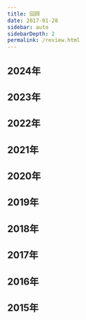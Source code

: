 ```yaml
---
title: 回顾
date: 2017-01-28
sidebar: auto
sidebarDepth: 2
permalink: /review.html
---
```



## 2024年

<VtimeLine date="2024-03-25" title="微信公众号【明天学点啥】接入 ChatGPT"/>

## 2023年

<VtimeLine date="2023-12-02" title="上线恶意软件检测网站: http://hawk.conimi.com:6875"/>
<VtimeLine date="2023-07-23" title="上线Call for Papers! & Accepted Papers!网站: https://ca2p.conimi.com"/>

## 2022年

<VtimeLine date="2022-08-26" title="将博客内容同步到知乎"/>
<VtimeLine date="2022-03-31" title="nico.cc 设置301重定向至 conimi.com"/>
<VtimeLine date="2022-02-18" title="备案转移到腾讯云"/>

## 2021年

<VtimeLine date="2021-01-25" title="使用本地reco主题，调整日期格式"/>
<VtimeLine date="2021-01-23" title="评论由Vssue更换为Valine，部分数据丢失"/>
<VtimeLine date="2021-01-22" title="博客主题更换为vuepress-theme-reco，增加标签、浏览量。"/>

## 2020年
<VtimeLine date="2020-11-03" title="博客搬回国内腾讯云"/>
<VtimeLine date="2020-08-18" title="移除Github pages，合并评论"/>
<VtimeLine date="2020-07-21" title="博客域名转为conimi.com"/>
<VtimeLine date="2020-07-18" title="使用Github Actions完成自动化部署"/>
<VtimeLine date="2020-07-15" title="博客由django转为VuePress"/>

## 2019年
<VtimeLine date="2019-11-03" title="博客数据恢复完成，评论功能暂未实现"/>
<VtimeLine date="2019-11-02" title="博客迁移到阿里云-香港节点"/>
<VtimeLine date="2019-10-15" title="使用Docker搭建Web环境"/>
<VtimeLine date="2019-10-03" title="博客转为Django2.2"/>
<VtimeLine date="2019-05-15" title="博客域名更换为nico.cc"/>
<VtimeLine date="2019-05-14" title="HiKit主题更新0.8.14版本"/>
<VtimeLine date="2019-02-16" title="https://920.ai设置301重定向至https://nico.cc"/>
<VtimeLine date="2019-02-12" title="HiKit主题评论和翻页样式调整"/>
<VtimeLine date="2019-01-24" title="沐可的博客改为Torrk's Blog"/>
<VtimeLine date="2019-01-15" title="调整about页面HTML标签"/>
<VtimeLine date="2019-01-14" title="博客由Vultr迁移到DigitalOcean"/>

## 2018年
<VtimeLine date="2018-02-16" title="停止conimi.com跳转到920.ai"/>
<VtimeLine date="2018-01-20" title="增加阅读次数统计，函数部分来自 Jrotty"/>
<VtimeLine date="2018-01-18" title="归档和分类页面微调，不那么容易误点击了"/>

## 2017年
<VtimeLine date="2017-12-26" title="博客启用SSL加密，加密证书由Let’s Encrypt提供"/>
<VtimeLine date="2017-12-23" title="域名更换为920.ai，启用HiKit主题，网站迁移到Vultr"/>
<VtimeLine date="2017-12-03" title="nico.cc停止解析，网站搬回阿里云"/>
<VtimeLine date="2017-08-19" title="注册920.ai域名"/>
<VtimeLine date="2017-07-09" title="网站搬到国外[洛杉矶-美国]"/>
<VtimeLine date="2017-05-xx" title="nico.cc 设置301重定向至conimi.com"/>
<VtimeLine date="2017-04-26" title="在Godaddy购买nico.cc域名"/>
<VtimeLine date="2017-01-26" title="购买YoDu主题，博客网站搭建成功，托管于阿里云"/>

## 2016年
<VtimeLine date="2016-10-xx" title="开始沉迷于王者……"/>
<VtimeLine date="2016-10-16" title="注册conimi.com域名"/>

## 2015年
<VtimeLine date="2015-xx-xx" title="一直到2016年10月我也忘记干了啥~~(沉迷CF手游……)"/>
<VtimeLine date="2015-10-12" title="第一次备案成功"/>
<VtimeLine date="2015-09-21" title="首次提交备案"/>
<VtimeLine date="2015-09-20" title="首次接触博客"/>
<VtimeLine date="2015-09-18" title="注册第一个域名"/>